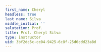 ```yaml
---
first_name: Cheryl
headless: true
last_name: Silva
middle_initial: ''
salutation: Prof.
title: Prof. Cheryl Silva
type: instructor
uid: 3bf2dc5c-cc04-9425-6c8f-25d6cdd23a8d
---
```

